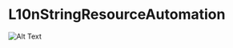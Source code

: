 # L10nStringResourceAutomation

![Alt Text](https://github.com/leeyc09/L10nStringResourceAutomation/blob/master/images/zz.png)
